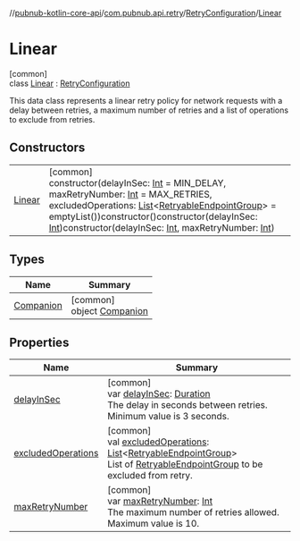 //[pubnub-kotlin-core-api](../../../../index.md)/[com.pubnub.api.retry](../../index.md)/[RetryConfiguration](../index.md)/[Linear](index.md)

# Linear

[common]\
class [Linear](index.md) : [RetryConfiguration](../index.md)

This data class represents a linear retry policy for network requests with a delay between retries, a maximum number of retries and a list of operations to exclude from retries.

## Constructors

| | |
|---|---|
| [Linear](-linear.md) | [common]<br>constructor(delayInSec: [Int](https://kotlinlang.org/api/latest/jvm/stdlib/kotlin-stdlib/kotlin/-int/index.html) = MIN_DELAY, maxRetryNumber: [Int](https://kotlinlang.org/api/latest/jvm/stdlib/kotlin-stdlib/kotlin/-int/index.html) = MAX_RETRIES, excludedOperations: [List](https://kotlinlang.org/api/latest/jvm/stdlib/kotlin-stdlib/kotlin.collections/-list/index.html)&lt;[RetryableEndpointGroup](../../-retryable-endpoint-group/index.md)&gt; = emptyList())constructor()constructor(delayInSec: [Int](https://kotlinlang.org/api/latest/jvm/stdlib/kotlin-stdlib/kotlin/-int/index.html))constructor(delayInSec: [Int](https://kotlinlang.org/api/latest/jvm/stdlib/kotlin-stdlib/kotlin/-int/index.html), maxRetryNumber: [Int](https://kotlinlang.org/api/latest/jvm/stdlib/kotlin-stdlib/kotlin/-int/index.html)) |

## Types

| Name | Summary |
|---|---|
| [Companion](-companion/index.md) | [common]<br>object [Companion](-companion/index.md) |

## Properties

| Name | Summary |
|---|---|
| [delayInSec](delay-in-sec.md) | [common]<br>var [delayInSec](delay-in-sec.md): [Duration](https://kotlinlang.org/api/latest/jvm/stdlib/kotlin-stdlib/kotlin.time/-duration/index.html)<br>The delay in seconds between retries. Minimum value is 3 seconds. |
| [excludedOperations](excluded-operations.md) | [common]<br>val [excludedOperations](excluded-operations.md): [List](https://kotlinlang.org/api/latest/jvm/stdlib/kotlin-stdlib/kotlin.collections/-list/index.html)&lt;[RetryableEndpointGroup](../../-retryable-endpoint-group/index.md)&gt;<br>List of [RetryableEndpointGroup](../../-retryable-endpoint-group/index.md) to be excluded from retry. |
| [maxRetryNumber](max-retry-number.md) | [common]<br>var [maxRetryNumber](max-retry-number.md): [Int](https://kotlinlang.org/api/latest/jvm/stdlib/kotlin-stdlib/kotlin/-int/index.html)<br>The maximum number of retries allowed. Maximum value is 10. |
